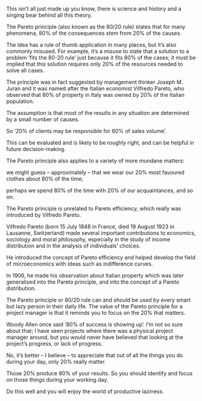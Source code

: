 This isn’t all just made up you know, there is science and history and a singing bear behind all this theory.   




The Pareto principle (also known as the 80/20 rule) states that for many phenomena, 80% of the consequences stem from 20% of the causes.



The idea has a rule of thumb application in many places, but it’s also commonly misused. For example, it’s a misuse to state that a solution to a problem ‘fits the 80-20 rule’ just because it fits 80% of the cases; it must be implied that this solution requires only 20% of the resources needed to solve all cases.  




The principle was in fact suggested by management thinker Joseph M. Juran and it was named after the Italian economist Vilfredo Pareto, who observed that 80% of property in Italy was owned by 20% of the Italian population.



The assumption is that most of the results in any situation are determined by a small number of causes.   



So ‘20% of clients may be responsible for 80% of sales volume’. 


This can be evaluated and is likely to be roughly right, and can be helpful in future decision-making.


The Pareto principle also applies to a variety of more mundane matters: 


we might guess – approximately – that we wear our 20% most favoured clothes about 80% of the time; 


perhaps we spend 80% of the time with 20% of our acquaintances, and so on.  



The Pareto principle is unrelated to Pareto efficiency, which really was introduced by Vilfredo Pareto. 



Vilfredo Pareto (born 15 July 1848 in France, died 19 August 1923 in Lausanne, Switzerland) made several important contributions to economics, sociology and moral philosophy, especially in the study of income distribution and in the analysis of individuals’ choices. 


He introduced the concept of Pareto efficiency and helped develop the field of microeconomics with ideas such as indifference curves. 


In 1906, he made his observation about Italian property which was later generalised into the Pareto principle, and into the concept of a Pareto distribution.   

The Pareto principle or 80/20 rule can and should be used by every smart but lazy person in their daily life. The value of the Pareto principle for a project manager is that it reminds you to focus on the 20% that matters.   



Woody Allen once said ‘80% of success is showing up’. I’m not so sure about that; I have seen projects where there was a physical project manager around, but you would never have believed that looking at the project’s progress, or lack of progress.


No, it’s better – I believe – to appreciate that out of all the things you do during your day, only 20% really matter. 


Those 20% produce 80% of your results. So you should identify and focus on those things during your working day.  




Do this well and you will enjoy the world of productive laziness.
